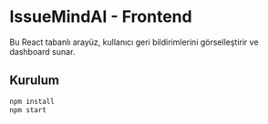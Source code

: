 # IssueMindAI - Frontend

Bu React tabanlı arayüz, kullanıcı geri bildirimlerini görselleştirir ve dashboard sunar.

## Kurulum

```bash
npm install
npm start
